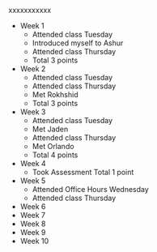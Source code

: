 xxxxxxxxxxx

- Week 1
	+ Attended class Tuesday
	+ Introduced myself to Ashur
	+ Attended class Thursday
	+ Total 3 points
- Week 2
	+ Attended class Tuesday
	+ Attended class Thursday
	+ Met Rokhshid
	+ Total 3 points
- Week 3
	+ Attended class Tuesday
	+ Met Jaden
	+ Attended class Thursday
	+ Met Orlando
	+ Total 4 points
- Week 4
	+ Took Assessment
	Total 1 point
- Week 5
	+ Attended Office Hours Wednesday
	+ Attended class Thursday
- Week 6
- Week 7
- Week 8
- Week 9
- Week 10
